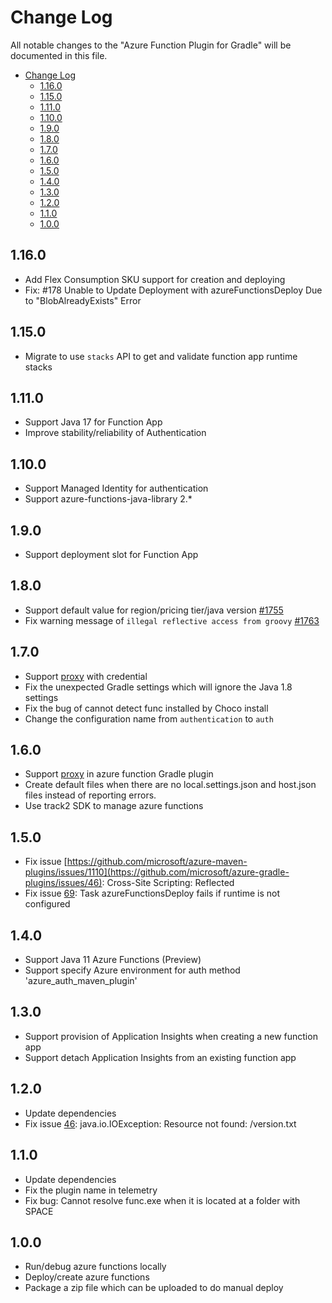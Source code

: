 # Change Log
All notable changes to the "Azure Function Plugin for Gradle" will be documented in this file.
- [Change Log](#change-log)
  - [1.16.0](#1160)
  - [1.15.0](#1150)
  - [1.11.0](#1110)
  - [1.10.0](#1100)
  - [1.9.0](#190)
  - [1.8.0](#180)  
  - [1.7.0](#170)
  - [1.6.0](#160)
  - [1.5.0](#150)
  - [1.4.0](#140)
  - [1.3.0](#130)
  - [1.2.0](#120)
  - [1.1.0](#110)
  - [1.0.0](#100)

## 1.16.0
- Add Flex Consumption SKU support for creation and deploying
- Fix: #178 Unable to Update Deployment with azureFunctionsDeploy Due to "BlobAlreadyExists" Error

## 1.15.0
- Migrate to use `stacks` API to get and validate function app runtime stacks

## 1.11.0
- Support Java 17 for Function App
- Improve stability/reliability of Authentication

## 1.10.0
- Support Managed Identity for authentication
- Support azure-functions-java-library 2.*

## 1.9.0
- Support deployment slot for Function App

## 1.8.0
- Support default value for region/pricing tier/java version [#1755](https://github.com/microsoft/azure-maven-plugins/pull/1761)
- Fix warning message of `illegal reflective access from groovy` [#1763](https://github.com/microsoft/azure-maven-plugins/pull/1763)

## 1.7.0
- Support [proxy](https://github.com/microsoft/azure-gradle-plugins/wiki/Proxy) with credential
- Fix the unexpected Gradle settings which will ignore the Java 1.8 settings
- Fix the bug of cannot detect func installed by Choco install
- Change the configuration name from `authentication` to `auth`

## 1.6.0
- Support [proxy](https://github.com/microsoft/azure-gradle-plugins/wiki/Proxy) in azure function Gradle plugin
- Create default files when there are no local.settings.json and host.json files instead of reporting errors.
- Use track2 SDK to manage azure functions

## 1.5.0
- Fix issue [https://github.com/microsoft/azure-maven-plugins/issues/1110](https://github.com/microsoft/azure-gradle-plugins/issues/46): Cross-Site Scripting: Reflected
- Fix issue [69](https://github.com/microsoft/azure-gradle-plugins/issues/69): Task azureFunctionsDeploy fails if runtime is not configured

## 1.4.0
- Support Java 11 Azure Functions (Preview)
- Support specify Azure environment for auth method 'azure_auth_maven_plugin'

## 1.3.0
- Support provision of Application Insights when creating a new function app
- Support detach Application Insights from an existing function app

## 1.2.0
- Update dependencies
- Fix issue [46](https://github.com/microsoft/azure-gradle-plugins/issues/46): java.io.IOException: Resource not found: /version.txt


## 1.1.0
- Update dependencies
- Fix the plugin name in telemetry
- Fix bug: Cannot resolve func.exe when it is located at a folder with SPACE


## 1.0.0
- Run/debug azure functions locally
- Deploy/create azure functions
- Package a zip file which can be uploaded to do manual deploy

